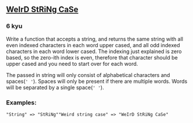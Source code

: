 <h2><a href=https://www.codewars.com/kata/52b757663a95b11b3d00062d/train/python target="_blank">WeIrD StRiNg CaSe</a></h2><h3>6 kyu</h3><p>Write a function that accepts a string, and returns the same string with all even indexed characters in each word upper cased, and all odd indexed characters in each word lower cased. The indexing just explained is zero based, so the zero-ith index is even, therefore that character should be upper cased and you need to start over for each word.</p><p>The passed in string will only consist of alphabetical characters and spaces(<code>' '</code>). Spaces will only be present if there are multiple words. Words will be separated by a single space(<code>' '</code>).</p><h3 id="examples">Examples:</h3><pre><code>"String" =&gt; "StRiNg""Weird string case" =&gt; "WeIrD StRiNg CaSe"</code></pre>